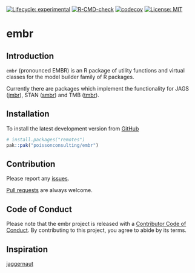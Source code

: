 
<!-- README.md is generated from README.Rmd. Please edit that file -->
<!-- badges: start -->

[![Lifecycle:
experimental](https://img.shields.io/badge/lifecycle-experimental-orange.svg)](https://lifecycle.r-lib.org/articles/stages.html#experimental)
[![R-CMD-check](https://github.com/poissonconsulting/embr/actions/workflows/R-CMD-check.yaml/badge.svg)](https://github.com/poissonconsulting/embr/actions/workflows/R-CMD-check.yaml)
[![codecov](https://codecov.io/github/poissonconsulting/embr/branch/main/graph/badge.svg?token=RSs3t4kgR0)](https://codecov.io/github/poissonconsulting/mbr)
[![License:
MIT](https://img.shields.io/badge/License-MIT-green.svg)](https://opensource.org/licenses/MIT)
<!-- badges: end -->

# embr

## Introduction

`embr` (pronounced EMBR) is an R package of utility functions and
virtual classes for the model builder family of R packages.

Currently there are packages which implement the functionality for JAGS
([jmbr](https://github.com/poissonconsulting/jmbr)), STAN
([smbr](https://github.com/poissonconsulting/smbr)) and TMB
([tmbr](https://github.com/poissonconsulting/tmbr)).

## Installation

To install the latest development version from
[GitHub](https://github.com/poissonconsulting/embr)

``` r
# install.packages("remotes")
pak::pak("poissonconsulting/embr")
```

## Contribution

Please report any
[issues](https://github.com/poissonconsulting/embr/issues).

[Pull requests](https://github.com/poissonconsulting/embr/pulls) are
always welcome.

## Code of Conduct

Please note that the embr project is released with a [Contributor Code
of
Conduct](https://contributor-covenant.org/version/2/0/CODE_OF_CONDUCT.html).
By contributing to this project, you agree to abide by its terms.

## Inspiration

[jaggernaut](https://github.com/poissonconsulting/jaggernaut)
